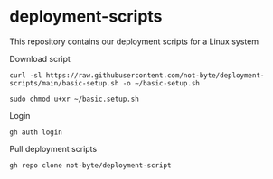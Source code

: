 # deployment-scripts
This repository contains our deployment scripts for a Linux system

Download script

`curl -sl https://raw.githubusercontent.com/not-byte/deployment-scripts/main/basic-setup.sh -o ~/basic-setup.sh`

`sudo chmod u+xr ~/basic.setup.sh`

Login

`gh auth login`

Pull deployment scripts

`gh repo clone not-byte/deployment-script`